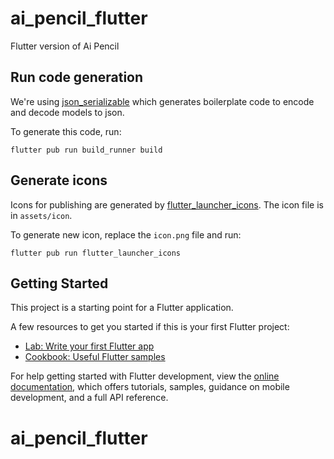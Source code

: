 # ai_pencil_flutter

Flutter version of Ai Pencil

## Run code generation
We're using [json_serializable](https://pub.dev/packages/json_serializable/example) which generates boilerplate code to encode and decode models to json. 

To generate this code, run:
```
flutter pub run build_runner build
```

## Generate icons
Icons for publishing are generated by [flutter_launcher_icons](https://pub.dev/packages/flutter_launcher_icons). The icon file is in `assets/icon`. 

To generate new icon, replace the `icon.png` file and run:
```
flutter pub run flutter_launcher_icons
```

## Getting Started

This project is a starting point for a Flutter application.

A few resources to get you started if this is your first Flutter project:

- [Lab: Write your first Flutter app](https://docs.flutter.dev/get-started/codelab)
- [Cookbook: Useful Flutter samples](https://docs.flutter.dev/cookbook)

For help getting started with Flutter development, view the
[online documentation](https://docs.flutter.dev/), which offers tutorials,
samples, guidance on mobile development, and a full API reference.

# ai_pencil_flutter
